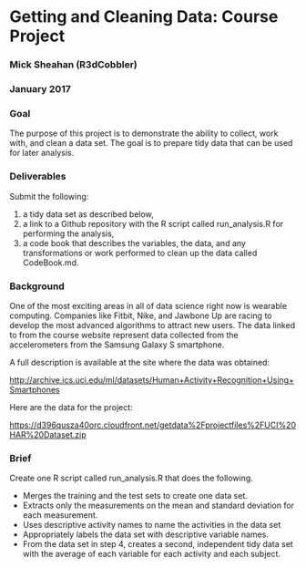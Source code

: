 # Getting and Cleaning Data: Course Project

### Mick Sheahan (R3dCobbler)
### January 2017

### Goal
The purpose of this project is to demonstrate the ability to collect, work with, and clean a data set. 
The goal is to prepare tidy data that can be used for later analysis. 

### Deliverables 
Submit the following:
1) a tidy data set as described below, 
2) a link to a Github repository with the R script called run_analysis.R for performing the analysis, 
3) a code book that describes the variables, the data, and any transformations or work  performed to clean up the data called CodeBook.md.

### Background
One of the most exciting areas in all of data science right now is wearable computing. Companies like Fitbit, Nike, and Jawbone Up are racing to develop the most advanced algorithms to attract new users. The data linked to from the course website represent data collected from the accelerometers from the Samsung Galaxy S smartphone. 

A full description is available at the site where the data was obtained:

http://archive.ics.uci.edu/ml/datasets/Human+Activity+Recognition+Using+Smartphones

Here are the data for the project:

https://d396qusza40orc.cloudfront.net/getdata%2Fprojectfiles%2FUCI%20HAR%20Dataset.zip

### Brief

Create one R script called run_analysis.R that does the following.

 - Merges the training and the test sets to create one data set.
 - Extracts only the measurements on the mean and standard deviation for each measurement.
 - Uses descriptive activity names to name the activities in the data set
 - Appropriately labels the data set with descriptive variable names.
 - From the data set in step 4, creates a second, independent tidy data set with the average of each variable for each activity and each subject.

